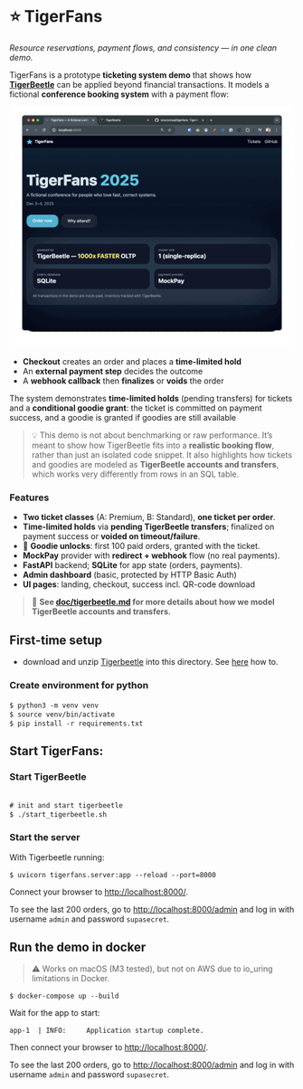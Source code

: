 # ⭐ TigerFans

_Resource reservations, payment flows, and consistency — in one clean demo._

TigerFans is a prototype **ticketing system demo** that shows how
**[TigerBeetle](https://tigerbeetle.com)** can be applied beyond financial
transactions. It models a fictional **conference booking system** with a payment
flow:

![](doc/demo.gif)

- **Checkout** creates an order and places a **time-limited hold**
- An **external payment step** decides the outcome
- A **webhook callback** then **finalizes** or **voids** the order

The system demonstrates **time-limited holds** (pending transfers) for tickets
and a **conditional goodie grant**: the ticket is committed on payment success,
and a goodie is granted if goodies are still available

> 💡 This demo is not about benchmarking or raw performance. It’s meant to show
how TigerBeetle fits into a **realistic booking flow**, rather than just an
isolated code snippet. It also highlights how tickets and goodies are modeled as
**TigerBeetle accounts and transfers**, which works very differently from rows
in an SQL table.

### Features

- **Two ticket classes** (A: Premium, B: Standard), **one ticket per order**.
- **Time-limited holds** via **pending TigerBeetle transfers**; finalized on
  payment success or **voided on timeout/failure**.
- 🎁 **Goodie unlocks**: first 100 paid orders, granted with the ticket.
- **MockPay** provider with **redirect + webhook** flow (no real payments).
- **FastAPI** backend; **SQLite** for app state (orders, payments).
- **Admin dashboard** (basic, protected by HTTP Basic Auth)
-  **UI pages**: landing, checkout, success incl. QR-code download

> 📄 **See [doc/tigerbeetle.md](doc/tigerbeetle.md) for more details about how we
model TigerBeetle accounts and transfers.**

## First-time setup

* download and unzip [Tigerbeetle](https://tigerbeetle.com) into this directory.
See [here](https://tigerbeetle.com/#install) how to.

### Create environment for python

```console
$ python3 -m venv venv
$ source venv/bin/activate
$ pip install -r requirements.txt
```

## Start TigerFans:

### Start TigerBeetle

```console

# init and start tigerbeetle
$ ./start_tigerbeetle.sh
```

### Start the server

With Tigerbeetle running:

```console
$ uvicorn tigerfans.server:app --reload --port=8000
```
Connect your browser to [http://localhost:8000/](http://localhost:8000).

To see the last 200 orders, go to
[http://localhost:8000/admin](http://localhost:8000/admin) and log in with
username `admin` and password `supasecret`.


## Run the demo in docker

> ⚠️ Works on macOS (M3 tested), but not on AWS due to io_uring limitations in
> Docker.

```console
$ docker-compose up --build
```
Wait for the app to start:

```
app-1  | INFO:     Application startup complete.
```

Then connect your browser to [http://localhost:8000/](http://localhost:8000).

To see the last 200 orders, go to
[http://localhost:8000/admin](http://localhost:8000/admin) and log in with
username `admin` and password `supasecret`.
